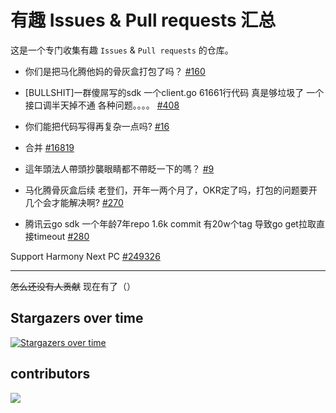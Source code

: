 # 有趣 Issues & Pull requests 汇总
这是一个专门收集有趣 `Issues` & `Pull requests` 的仓库。

- 你们是把马化腾他妈的骨灰盒打包了吗？
[#160](https://github.com/TencentCloud/tencentcloud-sdk-nodejs/issues/160)

- [BULLSHIT]一群傻屌写的sdk 一个client.go 61661行代码 真是够垃圾了 一个接口调半天掉不通 各种问题。。。。
[#408](https://github.com/aliyun/alibabacloud-sdk/issues/408)

- 你们能把代码写得再复杂一点吗?
[#16](https://github.com/huaweicloud/huaweicloud-sdk-php-obs/issues/16)

- 合并
[#16819](https://github.com/langgenius/dify/pull/16819)

- 這年頭法人帶頭抄襲眼睛都不帶眨一下的嗎？
[#9](https://github.com/ITRI-BDL-D/CQL-Project-template/issues/9)

- 马化腾骨灰盒后续 老登们，开年一两个月了，OKR定了吗，打包的问题要开几个会才能解决啊?
[#270](https://github.com/TencentCloud/tencentcloud-sdk-nodejs/issues/270)

- 腾讯云go sdk 一个年龄7年repo 1.6k commit 有20w个tag 导致go get拉取直接timeout
[#280](https://github.com/TencentCloud/tencentcloud-sdk-go/issues/280)

Support Harmony Next PC
[#249326](https://github.com/microsoft/vscode/issues/249326)

------

~~怎么还没有人贡献~~ 现在有了（）

## Stargazers over time
[![Stargazers over time](https://starchart.cc/ioit-aaa/Those-fun-roundups.svg?variant=adaptive)](https://starchart.cc/ioit-aaa/Those-fun-roundups)

## contributors
<a href="https://github.com/ioit-aaa/Those-fun-roundups/graphs/contributors">
  <img src="https://contrib.rocks/image?repo=ioit-aaa/Those-fun-roundups" />
